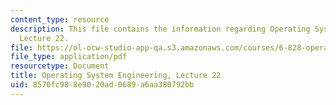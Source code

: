 ```yaml
---
content_type: resource
description: This file contains the information regarding Operating System Engineering,
  Lecture 22.
file: https://ol-ocw-studio-app-qa.s3.amazonaws.com/courses/6-828-operating-system-engineering-fall-2012/8570fc988e9020ad0689a6aa380792bb_MIT6_828F12_lec22_notes.pdf
file_type: application/pdf
resourcetype: Document
title: Operating System Engineering, Lecture 22
uid: 8570fc98-8e90-20ad-0689-a6aa380792bb
---
```


